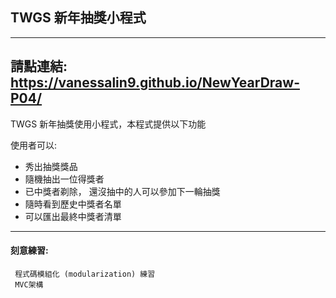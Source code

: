 ## TWGS 新年抽獎小程式
---
請點連結: https://vanessalin9.github.io/NewYearDraw-P04/
---
TWGS 新年抽獎使用小程式，本程式提供以下功能 

使用者可以:
+ 秀出抽獎獎品
+ 隨機抽出一位得獎者
+ 已中獎者剃除， 還沒抽中的人可以參加下一輪抽獎
+ 隨時看到歷史中獎者名單
+ 可以匯出最終中獎者清單
---
#### 刻意練習:

```
 程式碼模組化 (modularization) 練習
 MVC架構 
 ```

